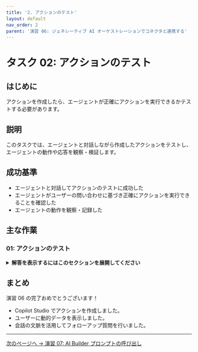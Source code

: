 ```yaml
---
title: '2. アクションのテスト'
layout: default
nav_order: 2
parent: '演習 06: ジェネレーティブ AI オーケストレーションでコネクタと連携する'
---
```


# タスク 02: アクションのテスト

## はじめに

アクションを作成したら、エージェントが正確にアクションを実行できるかテストする必要があります。

## 説明

このタスクでは、エージェントと対話しながら作成したアクションをテストし、エージェントの動作や応答を観察・検証します。

## 成功基準

-   エージェントと対話してアクションのテストに成功した
-   エージェントがユーザーの問い合わせに基づき正確にアクションを実行できることを確認した
-   エージェントの動作を観察・記録した

## 主な作業

### 01: アクションのテスト

<details markdown="block"> 
  <summary><strong>解答を表示するにはこのセクションを展開してください</strong></summary> 

1. **Test your agent** ペイン右上のリフレッシュアイコンを選択し、新しい会話を開始します。

1. 天気について曖昧な質問をします:

	`今日の天気は？`

	![rnnjmg94.jpg](../../media/rnnjmg94.jpg)

	[!NOTE]
	エージェントは詳細な場所を尋ね、**Activity map** がメインペインに表示されます。

1. 都市名で答えます:

	`ダラス`

	![vue0xsal.jpg](../../media/vue0xsal.jpg)

	[!NOTE]
	エージェントは自動的に **Inputs** を都市で更新し、回答を返します。

1. 間違いを伝え、別の場所を尋ねます:

	`待って、ロンドンの天気が知りたかった。持っている情報をすべて箇条書きで教えて。`

	![96lnl1mh.jpg](../../media/96lnl1mh.jpg)

    [!NOTE]
	エージェントがコネクタへのクエリを更新し、指示通りすべての情報を箇条書きで返す様子を観察してください。

</details>

## まとめ

演習 06 の完了おめでとうございます！

- Copilot Studio でアクションを作成しました。
- ユーザーに動的データを表示しました。
- 会話の文脈を活用してフォローアップ質問を行いました。

---

[次のページへ → 演習 07: AI Builder プロンプトの呼び出し](../Ex07/Ex07.md)
